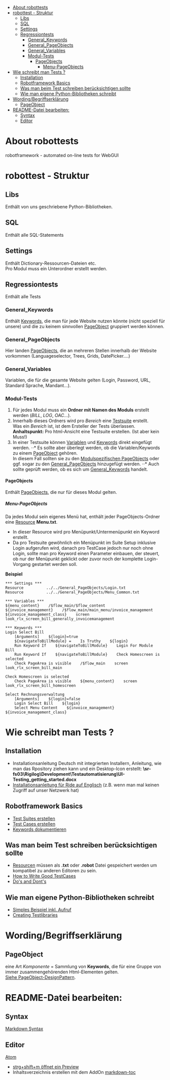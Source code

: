 <!-- TOC depthFrom:1 depthTo:6 withLinks:1 updateOnSave:1 orderedList:0 -->

- [About robottests](#about-robottests)
- [robottest - Struktur](#robottest-struktur)
	- [Libs](#libs)
	- [SQL](#sql)
	- [Settings](#settings)
	- [Regressiontests](#regressiontests)
		- [General_Keywords](#generalkeywords)
		- [General_PageObjects](#generalpageobjects)
		- [General_Variables](#generalvariables)
		- [Modul-Tests](#modul-tests)
			- [PageObjects](#pageobjects)
				- [Menu-PageObjects](#menu-pageobjects)
- [Wie schreibt man Tests ?](#wie-schreibt-man-tests-)
	- [Installation](#installation)
	- [Robotframework Basics](#robotframework-basics)
	- [Was man beim Test schreiben berücksichtigen sollte](#was-man-beim-test-schreiben-berücksichtigen-sollte)
	- [Wie man eigene Python-Bibliotheken schreibt](#wie-man-eigene-python-bibliotheken-schreibt)
- [Wording/Begriffserklärung](#wordingbegriffserklärung)
	- [PageObject](#pageobject)
- [README-Datei bearbeiten:](#readme-datei-bearbeiten)
	- [Syntax](#syntax)
	- [Editor](#editor)

<!-- /TOC -->
# About robottests
robotframework - automated on-line tests for WebGUI

# robottest - Struktur

## Libs
Enthält von uns geschriebene Python-Bibliotheken.

## SQL
Enthält alle SQL-Statements

## Settings
Enthält Dictionary-Ressourcen-Dateien etc. <br>
Pro Modul muss ein Unterordner erstellt werden.


## Regressiontests
Enthält alle Tests

### General_Keywords
<a name="General_Keywords"></a>Enthält [Keywords](http://robotframework.org/robotframework/latest/RobotFrameworkUserGuide.html#creating-user-keywords), die man für jede Website nutzen könnte (nicht speziell für unsere) und die zu keinem sinnvollen  [PageObject](#PageObject) gruppiert werden können.

### General_PageObjects
<a name="General_PageObjects"></a>Hier landen [PageObjects](#PageObject), die an mehreren Stellen innerhalb der Website vorkommen (Languageselector, Trees, Grids, DatePicker....)

### General_Variables
Variablen, die für die gesamte Website gelten (Login, Password, URL, Standard Sprache, Mandant...).

### Modul-Tests
1. Für jedes Modul muss ein **Ordner mit Namen des Moduls** erstellt werden (_BILL_, _LOG_, _OAC_...).<br>
2. Innerhalb dieses Ordners wird pro _Bereich_ eine [Testsuite](http://robotframework.org/robotframework/latest/RobotFrameworkUserGuide.html#creating-test-suites) erstellt. <br>
Was ein _Bereich_ ist, ist dem Ersteller der Tests überlassen. <br>
**Anhaltspunkt:** Pro html-Ansicht eine Testsuite erstellen. (Ist aber kein Muss!)
3. In einer Testsuite können [Variablen](http://robotframework.org/robotframework/latest/RobotFrameworkUserGuide.html#variables) und [Keywords](http://robotframework.org/robotframework/latest/RobotFrameworkUserGuide.html#creating-user-keywords) direkt eingefügt werden.
⋅⋅* Es sollte aber überlegt werden, ob die Variablen/Keywords zu einem [PageObject](#PageObject) gehören.<br>In diesem Fall sollten sie zu den [Modulspezifischen PageObjects](#ModulPageObjects) oder ggf. sogar zu den [General_PageObjects](#General_PageObjects) hinzugefügt werden.
⋅⋅* Auch sollte geprüft werden, ob es sich um [General_Keywords](#General_Keywords) handelt.

#### PageObjects
<a name="ModulPageObjects"></a>Enthält [PageObjects](#PageObject), die nur für dieses Modul gelten.<br>
##### Menu-PageObjects
Da jedes Modul sein eigenes Menü hat, enthält jeder PageObjects-Ordner eine [Resource](http://robotframework.org/robotframework/latest/RobotFrameworkUserGuide.html#resource-files) **Menu.txt**.<br>
- In dieser Resource wird pro Menüpunkt/Untermenüpunkt ein Keyword erstellt.<br>
- Da pro Testsuite gewöhnlich ein Menüpunkt im Suite Setup inklusive Login aufgerufen wird, danach pro TestCase jedoch nur noch ohne Login, sollte man pro Keyword einen Parameter einbauen, der steuert, ob nur der Menüpunkt geklickt oder zuvor noch der komplette Login-Vorgang gestartet werden soll.

**Beispiel**
```robotframework
*** Settings ***
Resource          ../../General_PageObjects/Login.txt
Resource          ../../General_PageObjects/Menu_Common.txt

*** Variables ***
${menu_content}    /$flow_main/$flow_content
${invoice_management}    /$flow_main/main_menu/invoice_management
${invoice_management_class}    screen look_rlx_screen_bill_generally_invoicemanagement

*** Keywords ***
Login Select Bill
    [Arguments]    ${login}=true
    ${navigateToBillModule} =    Is Truthy    ${login}
    Run Keyword If    ${navigateToBillModule}    Login For Module    Bill
    Run Keyword If    ${navigateToBillModule}    Check Homescreen is selected
    Check PageArea is visible    /$flow_main    screen look_rlx_screen_bill_main

Check Homescreen is selected
    Check PageArea is visible    ${menu_content}    screen look_rlx_screen_bill_homescreen

Select Rechnungsverwaltung
    [Arguments]    ${login}=false
    Login Select Bill    ${login}
    Select Menu Content    ${invoice_management}    ${invoice_management_class}
```

# Wie schreibt man Tests ?
## Installation
- Installationsanleitung Deutsch mit integrierten Installern, Anleitung, wie man das Rpository ziehen kann und ein Desktop-Icon erstellt: **\\sr-fs03\Rigilog\Development\Testautomatisierung\UI-Testing_getting_started.docx**  
- [Installationsanleitung für Ride auf Englisch](https://www.swtestacademy.com/getting-started-robotframework/) (z.B. wenn man mal keinen Zugriff auf unser Netzwerk hat)

## Robotframework Basics
- [Test Suites erstellen](https://github.com/robotframework/robotframework/blob/master/doc/userguide/src/CreatingTestData/CreatingTestSuites.rst)
- [Test Cases erstellen](https://github.com/robotframework/robotframework/blob/master/doc/userguide/src/CreatingTestData/CreatingTestCases.rst)
- [Keywords dokumentieren](http://robotframework.org/robotframework/latest/RobotFrameworkUserGuide.html#id353)

## Was man beim Test schreiben berücksichtigen sollte
- [Resourcen](http://robotframework.org/robotframework/latest/RobotFrameworkUserGuide.html#resource-files) müssen als **.txt** oder **.robot** Datei gespeichert werden um kompatibel zu anderen Editoren zu sein.
- [How to Write Good TestCases](https://github.com/robotframework/HowToWriteGoodTestCases/blob/master/HowToWriteGoodTestCases.rst)
- [Do's and Dont's](https://de.slideshare.net/pekkaklarck/robot-framework-dos-and-donts)

## Wie man eigene Python-Bibliotheken schreibt
- [Simples Beispiel inkl. Aufruf](https://stackoverflow.com/questions/27039016/how-to-create-a-custom-python-code-library-for-the-robot-framework)
- [Creating Testlibraries](http://robotframework.org/robotframework/latest/RobotFrameworkUserGuide.html#creating-test-libraries)

# Wording/Begriffserklärung
## PageObject
<a name="PageObject"></a> eine Art _Komponente_ = Sammlung von **Keywords**, die für eine Gruppe von immer zusammengehörenden Html-Elementen gelten.<br>
[Siehe PageObject-DesignPattern](https://martinfowler.com/bliki/PageObject.html).


# README-Datei bearbeiten:
## Syntax
[Markdown Syntax](https://guides.github.com/features/mastering-markdown/)
## Editor
[Atom](https://atom.io/)
- [strg+shift+m öffnet ein Preview](https://guides.github.com/features/mastering-markdown/)
- Inhaltsverzeichnis erstellen mit dem AddOn [markdown-toc](https://atom.io/packages/markdown-toc)
